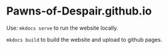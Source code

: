 # Pawns-of-Despair.github.io

Use:
```mkdocs serve```
to run the website locally.

```mkdocs build```
to build the website and upload to github pages.